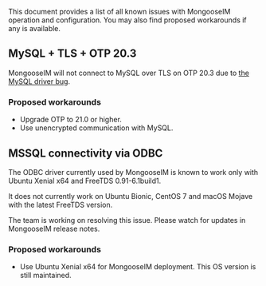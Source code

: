 This document provides a list of all known issues with MongooseIM operation and configuration.
You may also find proposed workarounds if any is available.

## MySQL + TLS + OTP 20.3

MongooseIM will not connect to MySQL over TLS on OTP 20.3 due to [the MySQL driver bug](https://github.com/mysql-otp/mysql-otp/issues/85).

### Proposed workarounds

* Upgrade OTP to 21.0 or higher.
* Use unencrypted communication with MySQL.

## MSSQL connectivity via ODBC

The ODBC driver currently used by MongooseIM is known to work only with Ubuntu Xenial x64 and FreeTDS 0.91-6.1build1.

It does not currently work on Ubuntu Bionic, CentOS 7 and macOS Mojave with the latest FreeTDS version.

The team is working on resolving this issue.
Please watch for updates in MongooseIM release notes.

### Proposed workarounds

* Use Ubuntu Xenial x64 for MongooseIM deployment. This OS version is still maintained.

